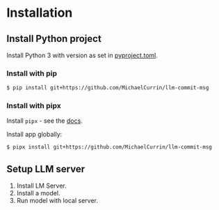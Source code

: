 # Installation

## Install Python project

Install Python 3 with version as set in [pyproject.toml](/pyproject.toml).

### Install with pip

```sh
$ pip install git+https://github.com/MichaelCurrin/llm-commit-msg
```

### Install with pipx

Install `pipx` - see the [docs](https://pipx.pypa.io/stable/).

Install app globally:

```sh
$ pipx install git+https://github.com/MichaelCurrin/llm-commit-msg
```

## Setup LLM server

1. Install LM Server.
1. Install a model.
1. Run model with local server.
